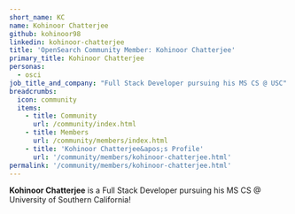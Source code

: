 ```yaml
---
short_name: KC
name: Kohinoor Chatterjee
github: kohinoor98
linkedin: kohinoor-chatterjee
title: 'OpenSearch Community Member: Kohinoor Chatterjee'
primary_title: Kohinoor Chatterjee
personas:
  - osci
job_title_and_company: "Full Stack Developer pursuing his MS CS @ USC"
breadcrumbs:
  icon: community
  items:
    - title: Community
      url: /community/index.html
    - title: Members
      url: /community/members/index.html
    - title: 'Kohinoor Chatterjee&apos;s Profile'
      url: '/community/members/kohinoor-chatterjee.html'
permalink: '/community/members/kohinoor-chatterjee.html'
---
```


**Kohinoor Chatterjee** is a Full Stack Developer pursuing his MS CS @ University of Southern California!
